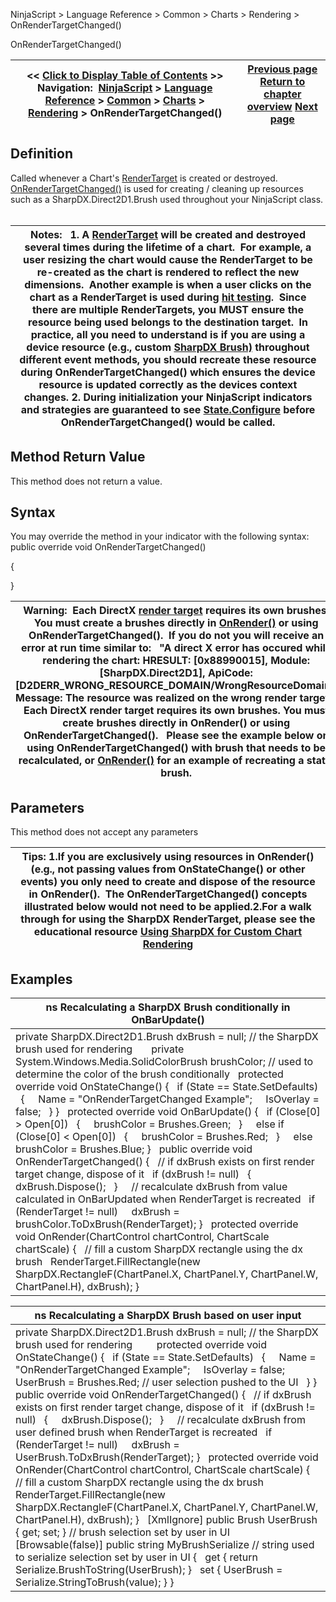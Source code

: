 ﻿
NinjaScript \> Language Reference \> Common \> Charts \> Rendering \> OnRenderTargetChanged()

OnRenderTargetChanged()

| \<\< [Click to Display Table of Contents](onrendertargetchanged.md) \>\> **Navigation:**     [NinjaScript](ninjascript-1.md) \> [Language Reference](language_reference_wip-1.md) \> [Common](common-1.md) \> [Charts](chart-1.md) \> [Rendering](rendering-1.md) \> OnRenderTargetChanged() | [Previous page](onrender-1.md) [Return to chapter overview](rendering-1.md) [Next page](panelui-1.md) |
| --- | --- |
## Definition
Called whenever a Chart's [RenderTarget](rendertarget-1.md) is created or destroyed. [OnRenderTargetChanged()](onrendertargetchanged-1.md) is used for creating / cleaning up resources such as a SharpDX.Direct2D1\.Brush used throughout your NinjaScript class.
 

| Notes:    1\. A [RenderTarget](rendertarget-1.md) will be created and destroyed several times during the lifetime of a chart.  For example, a user resizing the chart would cause the RenderTarget to be re\-created as the chart is rendered to reflect the new dimensions.  Another example is when a user clicks on the chart as a RenderTarget is used during [hit testing](isinhittest-1.md).  Since there are multiple RenderTargets, you MUST ensure the resource being used belongs to the destination target.  In practice, all you need to understand is if you are using a device resource (e.g., custom [SharpDX Brush)](brushes-1.md) throughout different event methods, you should recreate these resource during OnRenderTargetChanged() which ensures the device resource is updated correctly as the devices context changes. 2\. During initialization your NinjaScript indicators and strategies are guaranteed to see [State.Configure](onstatechange-1.md) before OnRenderTargetChanged() would be called. |
| --- |
## 
## 
## Method Return Value
This method does not return a value.
 
## Syntax
You may override the method in your indicator with the following syntax:
 
public override void OnRenderTargetChanged()  

{  

}
 

| Warning:  Each DirectX [render target](rendertarget-1.md) requires its own brushes. You must create a brushes directly in [OnRender()](onrender-1.md) or using OnRenderTargetChanged().  If you do not you will receive an error at run time similar to:    "A direct X error has occured while rendering the chart: HRESULT: \[0x88990015], Module: \[SharpDX.Direct2D1], ApiCode: \[D2DERR\_WRONG\_RESOURCE\_DOMAIN/WrongResourceDomain], Message: The resource was realized on the wrong render target. : Each DirectX render target requires its own brushes. You must create brushes directly in OnRender() or using OnRenderTargetChanged().   Please see the example below on using OnRenderTargetChanged() with brush that needs to be recalculated, or [OnRender()](onrender-1.md) for an example of recreating a static brush. |
| --- |

## Parameters
This method does not accept any parameters
 

| Tips:  1\.If you are exclusively using resources in OnRender() (e.g., not passing values from OnStateChange() or other events) you only need to create and dispose of the resource in OnRender().  The OnRenderTargetChanged() concepts illustrated below would not need to be applied.2\.For a walk through for using the SharpDX RenderTarget, please see the educational resource [Using SharpDX for Custom Chart Rendering](using_sharpdx_for_custom_chart_rendering-1.md) |
| --- |

## Examples

| ns Recalculating a SharpDX Brush conditionally in OnBarUpdate() |
| --- |
| private SharpDX.Direct2D1\.Brush dxBrush \= null; // the SharpDX brush used for rendering       private System.Windows.Media.SolidColorBrush brushColor; // used to determine the color of the brush conditionally   protected override void OnStateChange() {    if (State \=\= State.SetDefaults)    {      Name \= "OnRenderTargetChanged Example";      IsOverlay \= false;    } }   protected override void OnBarUpdate() {    if (Close\[0] \> Open\[0])    {      brushColor \= Brushes.Green;    }      else if (Close\[0] \< Open\[0])    {      brushColor \= Brushes.Red;    }      else brushColor \= Brushes.Blue; }   public override void OnRenderTargetChanged() {    // if dxBrush exists on first render target change, dispose of it    if (dxBrush !\= null)    {      dxBrush.Dispose();    }      // recalculate dxBrush from value calculated in OnBarUpdated when RenderTarget is recreated    if (RenderTarget !\= null)      dxBrush \= brushColor.ToDxBrush(RenderTarget); }   protected override void OnRender(ChartControl chartControl, ChartScale chartScale) {    // fill a custom SharpDX rectangle using the dx brush    RenderTarget.FillRectangle(new SharpDX.RectangleF(ChartPanel.X, ChartPanel.Y, ChartPanel.W, ChartPanel.H), dxBrush); } |

| ns Recalculating a SharpDX Brush based on user input |
| --- |
| private SharpDX.Direct2D1\.Brush dxBrush \= null; // the SharpDX brush used for rendering         protected override void OnStateChange() {    if (State \=\= State.SetDefaults)    {      Name \= "OnRenderTargetChanged Example";      IsOverlay \= false;      UserBrush \= Brushes.Red; // user selection pushed to the UI    } } public override void OnRenderTargetChanged() {    // if dxBrush exists on first render target change, dispose of it    if (dxBrush !\= null)    {      dxBrush.Dispose();    }      // recalculate dxBrush from user defined brush when RenderTarget is recreated    if (RenderTarget !\= null)      dxBrush \= UserBrush.ToDxBrush(RenderTarget); }   protected override void OnRender(ChartControl chartControl, ChartScale chartScale) {    // fill a custom SharpDX rectangle using the dx brush    RenderTarget.FillRectangle(new SharpDX.RectangleF(ChartPanel.X, ChartPanel.Y, ChartPanel.W, ChartPanel.H), dxBrush); }   \[XmlIgnore] public Brush UserBrush { get; set; } // brush selection set by user in UI   \[Browsable(false)] public string MyBrushSerialize // string used to serialize selection set by user in UI {    get { return Serialize.BrushToString(UserBrush); }    set { UserBrush \= Serialize.StringToBrush(value); } } |
